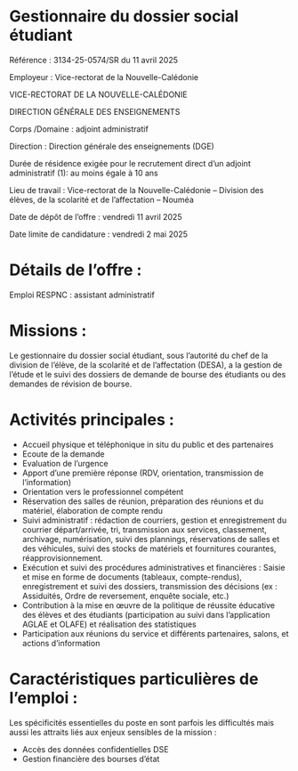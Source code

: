 # Gestionnaire du dossier social étudiant

Référence : 3134-25-0574/SR du 11 avril 2025

Employeur : Vice-rectorat de la Nouvelle-Calédonie

VICE-RECTORAT DE LA NOUVELLE-CALÉDONIE

DIRECTION GÉNÉRALE DES ENSEIGNEMENTS

Corps /Domaine : adjoint administratif

Direction : Direction générale des enseignements (DGE)

Durée de résidence exigée pour le recrutement direct d’un adjoint administratif (1): au moins égale à 10 ans

Lieu de travail : Vice-rectorat de la Nouvelle-Calédonie – Division des élèves, de la scolarité et de l’affectation – Nouméa

Date de dépôt de l’offre : vendredi 11 avril 2025

Date limite de candidature : vendredi 2 mai 2025

# Détails de l’offre :

Emploi RESPNC : assistant administratif

# Missions :

Le gestionnaire du dossier social étudiant, sous l’autorité du chef de la division de l’élève, de la scolarité et de l’affectation (DESA), a la gestion de l’étude et le suivi des dossiers de demande de bourse des étudiants ou des demandes de révision de bourse.

# Activités principales :

- Accueil physique et téléphonique in situ du public et des partenaires
- Ecoute de la demande
- Evaluation de l’urgence
- Apport d’une première réponse (RDV, orientation, transmission de l’information)
- Orientation vers le professionnel compétent
- Réservation des salles de réunion, préparation des réunions et du matériel, élaboration de compte rendu
- Suivi administratif : rédaction de courriers, gestion et enregistrement du courrier départ/arrivée, tri, transmission aux services, classement, archivage, numérisation, suivi des plannings, réservations de salles et des véhicules, suivi des stocks de matériels et fournitures courantes, réapprovisionnement.
- Exécution et suivi des procédures administratives et financières : Saisie et mise en forme de documents (tableaux, compte-rendus), enregistrement et suivi des dossiers, transmission des décisions (ex : Assiduités, Ordre de reversement, enquête sociale, etc.)
- Contribution à la mise en œuvre de la politique de réussite éducative des élèves et des étudiants (participation au suivi dans l’application AGLAE et OLAFE) et réalisation des statistiques
- Participation aux réunions du service et différents partenaires, salons, et actions d’information

# Caractéristiques particulières de l’emploi :

Les spécificités essentielles du poste en sont parfois les difficultés mais aussi les attraits liés aux enjeux sensibles de la mission :

- Accès des données confidentielles DSE
- Gestion financière des bourses d’état